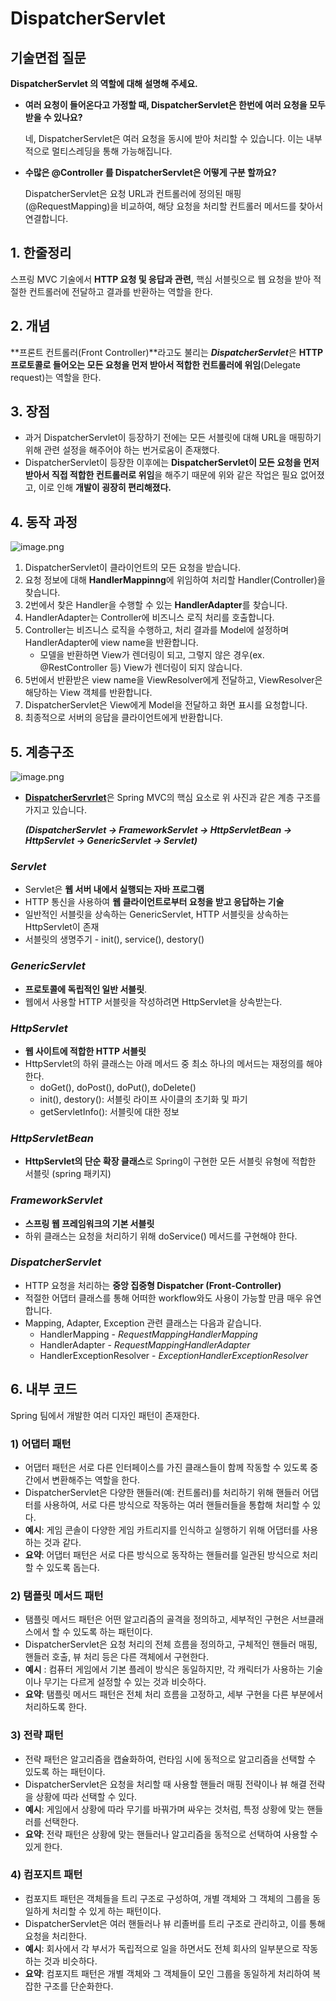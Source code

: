 # **DispatcherServlet**

## 기술면접 질문

**DispatcherServlet 의 역할에 대해 설명해 주세요.**

- **여러 요청이 들어온다고 가정할 때, DispatcherServlet은 한번에 여러 요청을 모두 받을 수 있나요?**
    
    네, DispatcherServlet은 여러 요청을 동시에 받아 처리할 수 있습니다. 이는 내부적으로 멀티스레딩을 통해 가능해집니다.
    
- **수많은 @Controller 를 DispatcherServlet은 어떻게 구분 할까요?**
    
    DispatcherServlet은 요청 URL과 컨트롤러에 정의된 매핑(@RequestMapping)을 비교하여, 해당 요청을 처리할 컨트롤러 메서드를 찾아서 연결합니다.
    

## 1. 한줄정리

스프링 MVC 기술에서 **HTTP 요청 및 응답과 관련,** 핵심 서블릿으로 웹 요청을 받아 적절한 컨트롤러에 전달하고 결과를 반환하는 역할을 한다.

## **2. 개념**

**프론트 컨트롤러(Front Controller)**라고도 불리는 ***DispatcherServlet***은 **HTTP 프로토콜로 들어오는 모든 요청을 먼저 받아서 적합한 컨트롤러에 위임**(Delegate request)는 역할을 한다.

## **3. 장점**

- 과거 DispatcherServlet이 등장하기 전에는 모든 서블릿에 대해 URL을 매핑하기 위해 관련 설정을 해주어야 하는 번거로움이 존재했다.
- DispatcherServlet이 등장한 이후에는 **DispatcherServlet이 모든 요청을 먼저 받아서 직접 적합한 컨트롤러로 위임**을 해주기 때문에 위와 같은 작업은 필요 없어졌고, 이로 인해 **개발이 굉장히 편리해졌다.**

## **4. 동작 과정**

![image.png](https://prod-files-secure.s3.us-west-2.amazonaws.com/8bd2ac1f-1618-484c-8027-2b799474753f/6505ceae-848e-4330-97f8-32699864ff9a/image.png)

1. DispatcherServlet이 클라이언트의 모든 요청을 받습니다.
2. 요청 정보에 대해 **HandlerMappinng**에 위임하여 처리할 Handler(Controller)을 찾습니다.
3. 2번에서 찾은 Handler을 수행할 수 있는 **HandlerAdapter**를 찾습니다.
4. HandlerAdapter는 Controller에 비즈니스 로직 처리를 호출합니다.
5. Controller는 비즈니스 로직을 수행하고, 처리 결과를 Model에 설정하며 HandlerAdapter에 view name을 반환합니다.
    - 모델을 반환하면 View가 렌더링이 되고, 그렇지 않은 경우(ex. @RestController 등) View가 렌더링이 되지 않습니다.
6. 5번에서 반환받은 view name을 ViewResolver에게 전달하고, ViewResolver은 해당하는 View 객체를 반환합니다.
7. DispatcherServlet은 View에게 Model을 전달하고 화면 표시를 요청합니다.
8. 최종적으로 서버의 응답을 클라이언트에게 반환합니다.

## 5. 계층구조

![image.png](https://prod-files-secure.s3.us-west-2.amazonaws.com/8bd2ac1f-1618-484c-8027-2b799474753f/5e5bf949-39ca-4f57-8422-d3439bc23bcc/image.png)

- [**DispatcherServrlet**](https://docs.spring.io/spring-framework/docs/current/javadoc-api/org/springframework/web/servlet/DispatcherServlet.html)은 Spring MVC의 핵심 요소로 위 사진과 같은 계층 구조를 가지고 있습니다.
    
    ***(DispatcherServlet -> FrameworkServlet -> HttpServletBean -> HttpServlet -> GenericServlet -> Servlet)***
    

### ***Servlet***

- Servlet은 **웹 서버 내에서 실행되는 자바 프로그램**
- HTTP 통신을 사용하여 **웹 클라이언트로부터 요청을 받고 응답하는 기술**
- 일반적인 서블릿을 상속하는 GenericServlet, HTTP 서블릿을 상속하는 HttpServlet이 존재
- 서블릿의 생명주기 - init(), service(), destory()

### ***GenericServlet***

- **프로토콜에 독립적인 일반 서블릿**.
- 웹에서 사용할 HTTP 서블릿을 작성하려면 HttpServlet을 상속받는다.

### ***HttpServlet***

- **웹 사이트에 적합한 HTTP 서블릿**
- HttpServlet의 하위 클래스는 아래 메서드 중 최소 하나의 메서드는 재정의를 해야 한다.
    - doGet(), doPost(), doPut(), doDelete()
    - init(), destory(): 서블릿 라이프 사이클의 초기화 및 파기
    - getServletInfo(): 서블릿에 대한 정보

### ***HttpServletBean***

- **HttpServlet의 단순 확장 클래스**로 Spring이 구현한 모든 서블릿 유형에 적합한 서블릿 (spring 패키지)

### ***FrameworkServlet***

- **스프링 웹 프레임워크의 기본 서블릿**
- 하위 클래스는 요청을 처리하기 위해 doService() 메서드를 구현해야 한다.

### ***DispatcherServlet***

- HTTP 요청을 처리하는 **중앙 집중형 Dispatcher (Front-Controller)**
- 적절한 어댑터 클래스를 통해 어떠한 workflow와도 사용이 가능할 만큼 매우 유연합니다.
- Mapping, Adapter, Exception 관련 클래스는 다음과 같습니다.
    - HandlerMapping - *RequestMappingHandlerMapping*
    - HandlerAdapter - *RequestMappingHandlerAdapter*
    - HandlerExceptionResolver - *ExceptionHandlerExceptionResolver*

## **6. 내부 코드**

Spring 팀에서 개발한 여러 디자인 패턴이 존재한다.

### 1) 어댑터 패턴

- 어댑터 패턴은 서로 다른 인터페이스를 가진 클래스들이 함께 작동할 수 있도록 중간에서 변환해주는 역할을 한다.
- DispatcherServlet은 다양한 핸들러(예: 컨트롤러)를 처리하기 위해 핸들러 어댑터를 사용하여, 서로 다른 방식으로 작동하는 여러 핸들러들을 통합해 처리할 수 있다.
- **예시**: 게임 콘솔이 다양한 게임 카트리지를 인식하고 실행하기 위해 어댑터를 사용하는 것과 같다.
- **요약**: 어댑터 패턴은 서로 다른 방식으로 동작하는 핸들러를 일관된 방식으로 처리할 수 있도록 돕는다.

### 2) 탬플릿 메서드 패턴

- 탬플릿 메서드 패턴은 어떤 알고리즘의 골격을 정의하고, 세부적인 구현은 서브클래스에서 할 수 있도록 하는 패턴이다.
- DispatcherServlet은 요청 처리의 전체 흐름을 정의하고, 구체적인 핸들러 매핑, 핸들러 호출, 뷰 처리 등은 다른 객체에서 구현한다.
- **예시** : 컴퓨터 게임에서 기본 플레이 방식은 동일하지만, 각 캐릭터가 사용하는 기술이나 무기는 다르게 설정할 수 있는 것과 비슷하다.
- **요약**: 탬플릿 메서드 패턴은 전체 처리 흐름을 고정하고, 세부 구현을 다른 부분에서 처리하도록 한다.

### 3) 전략 패턴

- 전략 패턴은 알고리즘을 캡슐화하여, 런타임 시에 동적으로 알고리즘을 선택할 수 있도록 하는 패턴이다.
- DispatcherServlet은 요청을 처리할 때 사용할 핸들러 매핑 전략이나 뷰 해결 전략을 상황에 따라 선택할 수 있다.
- **예시**: 게임에서 상황에 따라 무기를 바꿔가며 싸우는 것처럼, 특정 상황에 맞는 핸들러를 선택한다.
- **요약**: 전략 패턴은 상황에 맞는 핸들러나 알고리즘을 동적으로 선택하여 사용할 수 있게 한다.

### 4) 컴포지트 패턴

- 컴포지트 패턴은 객체들을 트리 구조로 구성하여, 개별 객체와 그 객체의 그룹을 동일하게 처리할 수 있게 하는 패턴이다.
- DispatcherServlet은 여러 핸들러나 뷰 리졸버를 트리 구조로 관리하고, 이를 통해 요청을 처리한다.
- **예시**: 회사에서 각 부서가 독립적으로 일을 하면서도 전체 회사의 일부분으로 작동하는 것과 비슷하다.
- **요약**: 컴포지트 패턴은 개별 객체와 그 객체들이 모인 그룹을 동일하게 처리하여 복잡한 구조를 단순화한다.
